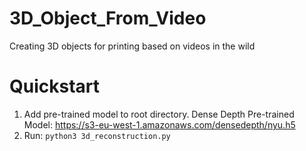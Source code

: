 # 3D_Object_From_Video
Creating 3D objects for printing based on videos in the wild

# Quickstart
1. Add pre-trained model to root directory.
Dense Depth Pre-trained Model: https://s3-eu-west-1.amazonaws.com/densedepth/nyu.h5
2. Run: <code>python3 3d_reconstruction.py</code>
